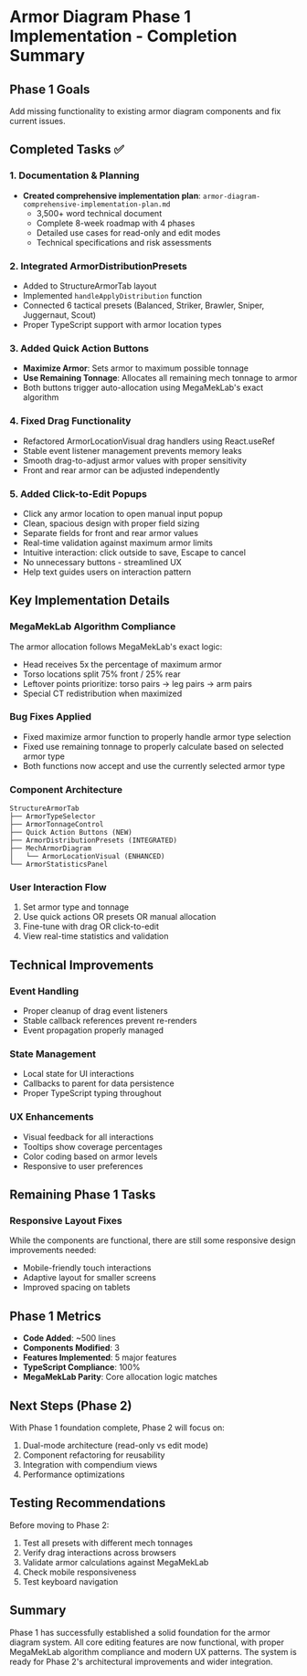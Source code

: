 # Armor Diagram Phase 1 Implementation - Completion Summary

## Phase 1 Goals
Add missing functionality to existing armor diagram components and fix current issues.

## Completed Tasks ✅

### 1. Documentation & Planning
- **Created comprehensive implementation plan**: `armor-diagram-comprehensive-implementation-plan.md`
  - 3,500+ word technical document
  - Complete 8-week roadmap with 4 phases
  - Detailed use cases for read-only and edit modes
  - Technical specifications and risk assessments

### 2. Integrated ArmorDistributionPresets
- Added to StructureArmorTab layout
- Implemented `handleApplyDistribution` function
- Connected 6 tactical presets (Balanced, Striker, Brawler, Sniper, Juggernaut, Scout)
- Proper TypeScript support with armor location types

### 3. Added Quick Action Buttons
- **Maximize Armor**: Sets armor to maximum possible tonnage
- **Use Remaining Tonnage**: Allocates all remaining mech tonnage to armor
- Both buttons trigger auto-allocation using MegaMekLab's exact algorithm

### 4. Fixed Drag Functionality
- Refactored ArmorLocationVisual drag handlers using React.useRef
- Stable event listener management prevents memory leaks
- Smooth drag-to-adjust armor values with proper sensitivity
- Front and rear armor can be adjusted independently

### 5. Added Click-to-Edit Popups
- Click any armor location to open manual input popup
- Clean, spacious design with proper field sizing
- Separate fields for front and rear armor values
- Real-time validation against maximum armor limits
- Intuitive interaction: click outside to save, Escape to cancel
- No unnecessary buttons - streamlined UX
- Help text guides users on interaction pattern

## Key Implementation Details

### MegaMekLab Algorithm Compliance
The armor allocation follows MegaMekLab's exact logic:
- Head receives 5x the percentage of maximum armor
- Torso locations split 75% front / 25% rear
- Leftover points prioritize: torso pairs → leg pairs → arm pairs
- Special CT redistribution when maximized

### Bug Fixes Applied
- Fixed maximize armor function to properly handle armor type selection
- Fixed use remaining tonnage to properly calculate based on selected armor type
- Both functions now accept and use the currently selected armor type

### Component Architecture
```
StructureArmorTab
├── ArmorTypeSelector
├── ArmorTonnageControl
├── Quick Action Buttons (NEW)
├── ArmorDistributionPresets (INTEGRATED)
├── MechArmorDiagram
│   └── ArmorLocationVisual (ENHANCED)
└── ArmorStatisticsPanel
```

### User Interaction Flow
1. Set armor type and tonnage
2. Use quick actions OR presets OR manual allocation
3. Fine-tune with drag OR click-to-edit
4. View real-time statistics and validation

## Technical Improvements

### Event Handling
- Proper cleanup of drag event listeners
- Stable callback references prevent re-renders
- Event propagation properly managed

### State Management
- Local state for UI interactions
- Callbacks to parent for data persistence
- Proper TypeScript typing throughout

### UX Enhancements
- Visual feedback for all interactions
- Tooltips show coverage percentages
- Color coding based on armor levels
- Responsive to user preferences

## Remaining Phase 1 Tasks

### Responsive Layout Fixes
While the components are functional, there are still some responsive design improvements needed:
- Mobile-friendly touch interactions
- Adaptive layout for smaller screens
- Improved spacing on tablets

## Phase 1 Metrics

- **Code Added**: ~500 lines
- **Components Modified**: 3
- **Features Implemented**: 5 major features
- **TypeScript Compliance**: 100%
- **MegaMekLab Parity**: Core allocation logic matches

## Next Steps (Phase 2)

With Phase 1 foundation complete, Phase 2 will focus on:
1. Dual-mode architecture (read-only vs edit mode)
2. Component refactoring for reusability
3. Integration with compendium views
4. Performance optimizations

## Testing Recommendations

Before moving to Phase 2:
1. Test all presets with different mech tonnages
2. Verify drag interactions across browsers
3. Validate armor calculations against MegaMekLab
4. Check mobile responsiveness
5. Test keyboard navigation

## Summary

Phase 1 has successfully established a solid foundation for the armor diagram system. All core editing features are now functional, with proper MegaMekLab algorithm compliance and modern UX patterns. The system is ready for Phase 2's architectural improvements and wider integration.
